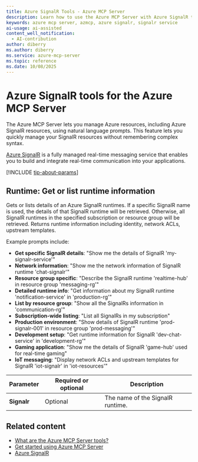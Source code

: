 ```yaml
---
title: Azure SignalR Tools - Azure MCP Server
description: Learn how to use the Azure MCP Server with Azure SignalR to manage your real-time messaging and communication services.
keywords: azure mcp server, azmcp, azure signalr, signalr service
ai-usage: ai-assisted
content_well_notification: 
  - AI-contribution
author: diberry
ms.author: diberry
ms.service: azure-mcp-server
ms.topic: reference
ms.date: 10/08/2025
---
```


# Azure SignalR tools for the Azure MCP Server

The Azure MCP Server lets you manage Azure resources, including Azure SignalR resources, using natural language prompts. This feature lets you quickly manage your SignalR resources without remembering complex syntax.

[Azure SignalR](/azure/azure-signalr) is a fully managed real-time messaging service that enables you to build and integrate real-time communication into your applications.

[!INCLUDE [tip-about-params](../includes/tools/parameter-consideration.md)]

## Runtime: Get or list runtime information

<!-- `azmcp signalr runtime get` -->

Gets or lists details of an Azure SignalR runtimes. If a specific SignalR name is used, the details of that
SignalR runtime will be retrieved. Otherwise, all SignalR runtimes in the specified subscription or resource
group will be retrieved. Returns runtime information including identity, network ACLs, upstream templates.

Example prompts include:

- **Get specific SignalR details**: "Show me the details of SignalR 'my-signalr-service'"
- **Network information**: "Show me the network information of SignalR runtime 'chat-signalr'"
- **Resource group specific**: "Describe the SignalR runtime 'realtime-hub' in resource group 'messaging-rg'"
- **Detailed runtime info**: "Get information about my SignalR runtime 'notification-service' in 'production-rg'"
- **List by resource group**: "Show all the SignalRs information in 'communication-rg'"
- **Subscription-wide listing**: "List all SignalRs in my subscription"
- **Production environment**: "Show details of SignalR runtime 'prod-signalr-001' in resource group 'prod-messaging'"
- **Development setup**: "Get runtime information for SignalR 'dev-chat-service' in 'development-rg'"
- **Gaming application**: "Show me the details of SignalR 'game-hub' used for real-time gaming"
- **IoT messaging**: "Display network ACLs and upstream templates for SignalR 'iot-signalr' in 'iot-resources'"

| Parameter |  Required or optional | Description |
|-----------------------|----------------------|-------------|
| **Signalr** |  Optional | The name of the SignalR runtime. |

## Related content

- [What are the Azure MCP Server tools?](index.md)
- [Get started using Azure MCP Server](../get-started.md)
- [Azure SignalR](/azure/azure-signalr)